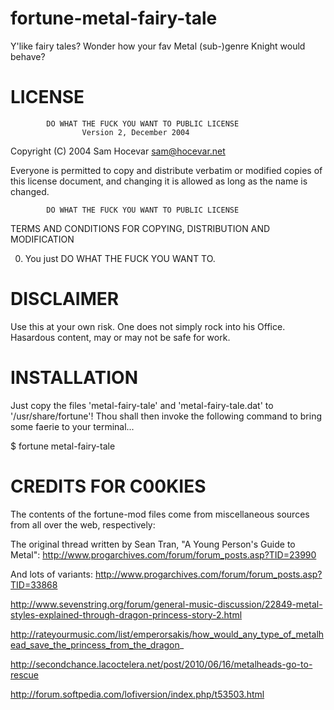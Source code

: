 fortune-metal-fairy-tale
========================

Y'like fairy tales? Wonder how your fav Metal (sub-)genre Knight would behave?


LICENSE
=======
            DO WHAT THE FUCK YOU WANT TO PUBLIC LICENSE
                    Version 2, December 2004

 Copyright (C) 2004 Sam Hocevar <sam@hocevar.net>

 Everyone is permitted to copy and distribute verbatim or modified
 copies of this license document, and changing it is allowed as long
 as the name is changed.

            DO WHAT THE FUCK YOU WANT TO PUBLIC LICENSE
   TERMS AND CONDITIONS FOR COPYING, DISTRIBUTION AND MODIFICATION

  0. You just DO WHAT THE FUCK YOU WANT TO.


DISCLAIMER
==========
Use this at your own risk. One does not simply rock into his Office. Hasardous content, may or may not be safe for work.

INSTALLATION
============
Just copy the files 'metal-fairy-tale' and 'metal-fairy-tale.dat' to '/usr/share/fortune'!
Thou shall then invoke the following command to bring some faerie to your terminal...

$ fortune metal-fairy-tale


CREDITS FOR C00KIES
===================
The contents of the fortune-mod files come from miscellaneous sources from all over the web, respectively:

The original thread written by Sean Tran, "A Young Person's Guide to Metal":
http://www.progarchives.com/forum/forum_posts.asp?TID=23990

And lots of variants:
http://www.progarchives.com/forum/forum_posts.asp?TID=33868

http://www.sevenstring.org/forum/general-music-discussion/22849-metal-styles-explained-through-dragon-princess-story-2.html

http://rateyourmusic.com/list/emperorsakis/how_would_any_type_of_metalhead_save_the_princess_from_the_dragon_

http://secondchance.lacoctelera.net/post/2010/06/16/metalheads-go-to-rescue

http://forum.softpedia.com/lofiversion/index.php/t53503.html
